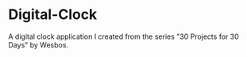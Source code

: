 # Digital-Clock
A digital clock application I created from the series "30 Projects for 30 Days" by Wesbos.
